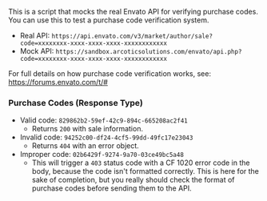 This is a script that mocks the real Envato API for verifying purchase codes. 
You can use this to test a purchase code verification system. 

- Real API: `https://api.envato.com/v3/market/author/sale?code=xxxxxxxx-xxxx-xxxx-xxxx-xxxxxxxxxxxx`
- Mock API: `https://sandbox.arcoticsolutions.com/envato/api.php?code=xxxxxxxx-xxxx-xxxx-xxxx-xxxxxxxxxxxx`

For full details on how purchase code verification works, see:
https://forums.envato.com/t/#

### Purchase Codes (Response Type)

- Valid code: `829862b2-59ef-42c9-894c-665208ac2f41`
  - Returns `200` with sale information.
- Invalid code: `94252c00-df24-4cf5-99dd-49fc17e23043`
  - Returns `404` with an error object.
- Improper code: `02b6429f-9274-9a70-03ce49bc5a48`
  - This will trigger a `403` status code with a CF 1020 error code in the body, because the code isn't formatted correctly. This is here for the sake of completion, but you really should check the format of purchase codes before sending them to the API.
```

